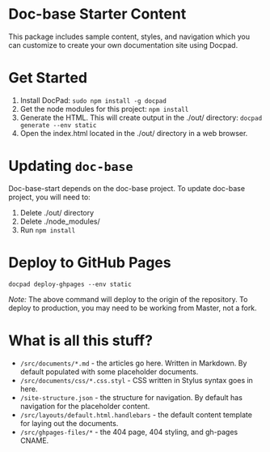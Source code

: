 # Doc-base Starter Content

This package includes sample content, styles, and navigation which you can
customize to create your own documentation site using Docpad.

# Get Started

1. Install DocPad: `sudo npm install -g docpad`
2. Get the node modules for this project: `npm install`
3. Generate the HTML. This will create output in the ./out/ directory: `docpad generate --env static`
4. Open the index.html located in the ./out/ directory in a web browser.

# Updating `doc-base`

Doc-base-start depends on the doc-base project. To update doc-base project,
you will need to:

1. Delete ./out/ directory
2. Delete ./node_modules/
3. Run `npm install`

# Deploy to GitHub Pages

```
docpad deploy-ghpages --env static
```

*Note:* The above command will deploy to the origin of the repository. To deploy
to production, you may need to be working from Master, not a fork.

# What is all this stuff?

- `/src/documents/*.md`  - the articles go here. Written in Markdown. By default populated with some placeholder documents.
- `/src/documents/css/*.css.styl` - CSS written in Stylus syntax goes in here.
- `/site-structure.json`  - the structure for navigation. By default has navigation for the placeholder content.
- `/src/layouts/default.html.handlebars` - the default content template for laying out the documents.
- `/src/ghpages-files/*`    - the 404 page, 404 styling, and gh-pages CNAME.
